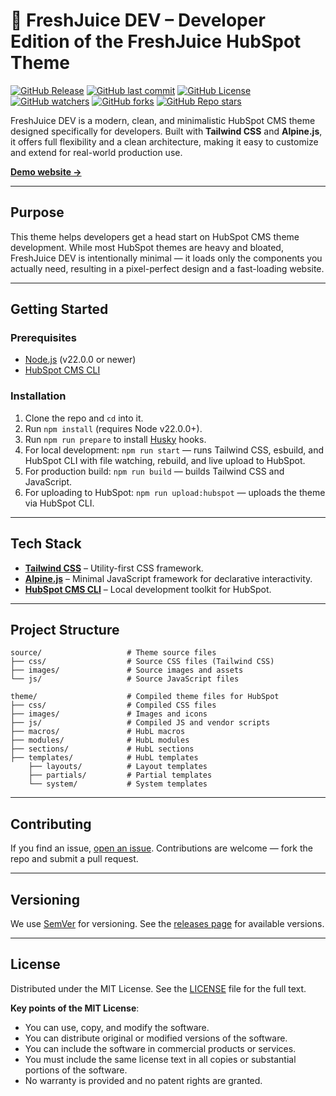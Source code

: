 # 🍹 FreshJuice DEV – Developer Edition of the FreshJuice HubSpot Theme

[![GitHub Release](https://img.shields.io/github/v/release/freshjuice-dev/freshjuice-hubspot-theme)](https://github.com/freshjuice-dev/freshjuice-hubspot-theme/releases)
[![GitHub last commit](https://img.shields.io/github/last-commit/freshjuice-dev/freshjuice-hubspot-theme)](https://github.com/freshjuice-dev/freshjuice-hubspot-theme/commits/main)
[![GitHub License](https://img.shields.io/github/license/freshjuice-dev/freshjuice-hubspot-theme)](https://github.com/freshjuice-dev/freshjuice-hubspot-theme/blob/main/LICENSE)
[![GitHub watchers](https://img.shields.io/github/watchers/freshjuice-dev/freshjuice-hubspot-theme)](https://github.com/freshjuice-dev/freshjuice-hubspot-theme/watchers)
[![GitHub forks](https://img.shields.io/github/forks/freshjuice-dev/freshjuice-hubspot-theme)](https://github.com/freshjuice-dev/freshjuice-hubspot-theme/network/members)
[![GitHub Repo stars](https://img.shields.io/github/stars/freshjuice-dev/freshjuice-hubspot-theme)](https://github.com/freshjuice-dev/freshjuice-hubspot-theme/stargazers)

FreshJuice DEV is a modern, clean, and minimalistic HubSpot CMS theme designed specifically for developers.
Built with **Tailwind CSS** and **Alpine.js**, it offers full flexibility and a clean architecture, making it easy to customize and extend for real-world production use.

[**Demo website →**](https://freshjuice.dev/hubspot-theme/)

---

## Purpose

This theme helps developers get a head start on HubSpot CMS theme development.
While most HubSpot themes are heavy and bloated, FreshJuice DEV is intentionally minimal — it loads only the components you actually need, resulting in a pixel-perfect design and a fast-loading website.

---

## Getting Started

### Prerequisites

- [Node.js](https://nodejs.org/en/) (v22.0.0 or newer)
- [HubSpot CMS CLI](https://developers.hubspot.com/docs/cms/developer-reference/local-development-cli)

### Installation

1. Clone the repo and `cd` into it.
2. Run `npm install` (requires Node v22.0.0+).
3. Run `npm run prepare` to install [Husky](https://typicode.github.io/husky/) hooks.
4. For local development:
   `npm run start` — runs Tailwind CSS, esbuild, and HubSpot CLI with file watching, rebuild, and live upload to HubSpot.
5. For production build:
   `npm run build` — builds Tailwind CSS and JavaScript.
6. For uploading to HubSpot:
   `npm run upload:hubspot` — uploads the theme via HubSpot CLI.

---

## Tech Stack

- **[Tailwind CSS](https://tailwindcss.com/)** – Utility-first CSS framework.
- **[Alpine.js](https://alpinejs.dev/)** – Minimal JavaScript framework for declarative interactivity.
- **[HubSpot CMS CLI](https://developers.hubspot.com/docs/cms/developer-reference/local-development-cli)** – Local development toolkit for HubSpot.

---

## Project Structure

```plaintext
source/                   # Theme source files
├── css/                  # Source CSS files (Tailwind CSS)
├── images/               # Source images and assets
└── js/                   # Source JavaScript files

theme/                    # Compiled theme files for HubSpot
├── css/                  # Compiled CSS files
├── images/               # Images and icons
├── js/                   # Compiled JS and vendor scripts
├── macros/               # HubL macros
├── modules/              # HubL modules
├── sections/             # HubL sections
├── templates/            # HubL templates
    ├── layouts/          # Layout templates
    ├── partials/         # Partial templates
    └── system/           # System templates
```

---

## Contributing

If you find an issue, [open an issue](https://github.com/freshjuice-dev/freshjuice-hubspot-theme/issues).
Contributions are welcome — fork the repo and submit a pull request.

---

## Versioning

We use [SemVer](http://semver.org/) for versioning.
See the [releases page](https://github.com/freshjuice-dev/freshjuice-hubspot-theme/releases) for available versions.

---

## License

Distributed under the MIT License. See the [LICENSE](./LICENSE) file for the full text.

**Key points of the MIT License**:
- You can use, copy, and modify the software.
- You can distribute original or modified versions of the software.
- You can include the software in commercial products or services.
- You must include the same license text in all copies or substantial portions of the software.
- No warranty is provided and no patent rights are granted.